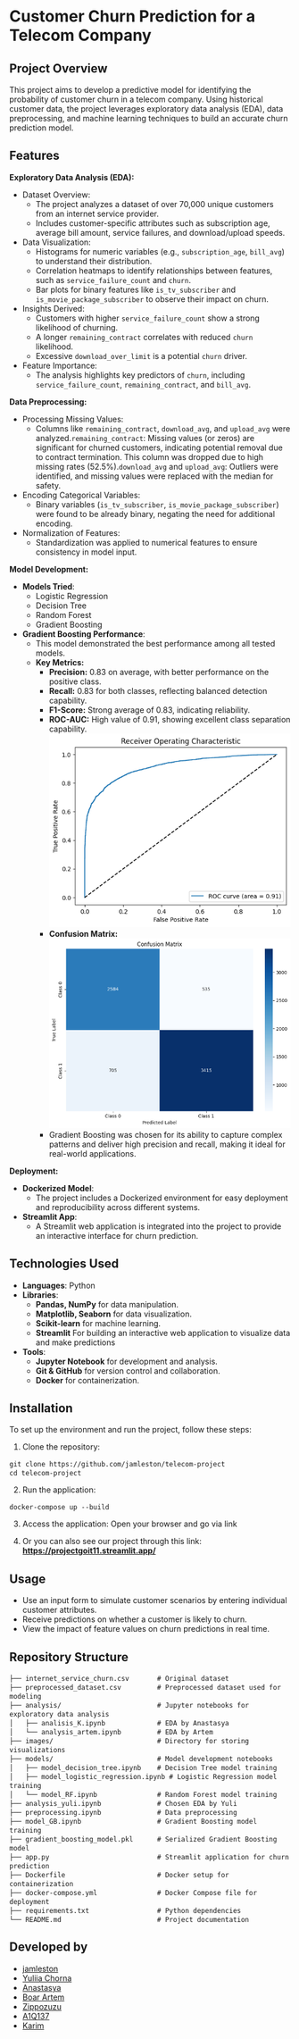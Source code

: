 # Customer Churn Prediction for a Telecom Company

## Project Overview

This project aims to develop a predictive model for identifying the probability of customer churn in a telecom company. Using historical customer data, the project leverages exploratory data analysis (EDA), data preprocessing, and machine learning techniques to build an accurate churn prediction model.

## Features

**Exploratory Data Analysis (EDA):**
- Dataset Overview:
    - The project analyzes a dataset of over 70,000 unique customers from an internet service provider.
    - Includes customer-specific attributes such as subscription age, average bill amount, service failures, and download/upload speeds.
- Data Visualization:
    - Histograms for numeric variables (e.g., `subscription_age`, `bill_avg`) to understand their distribution.
    - Correlation heatmaps to identify relationships between features, such as `service_failure_count` and `churn`.
    - Bar plots for binary features like `is_tv_subscriber` and `is_movie_package_subscriber` to observe their impact on churn.
- Insights Derived:
    - Customers with higher `service_failure_count` show a strong likelihood of churning.
    - A longer `remaining_contract` correlates with reduced `churn` likelihood.
    - Excessive `download_over_limit` is a potential `churn` driver.
- Feature Importance:
    - The analysis highlights key predictors of `churn`, including `service_failure_count`, `remaining_contract`, and `bill_avg`.

**Data Preprocessing:**
- Processing Missing Values:
    - Columns like `remaining_contract`, `download_avg`, and `upload_avg` were analyzed.`remaining_contract`: Missing values (or zeros) are significant for churned customers, indicating potential removal due to contract termination. This column was dropped due to high missing rates (52.5%).`download_avg` and `upload_avg`: Outliers were identified, and missing values were replaced with the median for safety.
- Encoding Categorical Variables:
    - Binary variables (`is_tv_subscriber`, `is_movie_package_subscriber`) were found to be already binary, negating the need for additional encoding.
- Normalization of Features:
    - Standardization was applied to numerical features to ensure consistency in model input.

**Model Development:**
- **Models Tried**:
    - Logistic Regression
    - Decision Tree
    - Random Forest
    - Gradient Boosting
- **Gradient Boosting Performance**:
    - This model demonstrated the best performance among all tested models.
  - **Key Metrics:**
    - **Precision:** 0.83 on average, with better performance on the positive class.
    - **Recall:** 0.83 for both classes, reflecting balanced detection capability.
    - **F1-Score:** Strong average of 0.83, indicating reliability.
    - **ROC-AUC:** High value of 0.91, showing excellent class separation capability.
      ![ROC curve](images/roc.png)
    - **Confusion Matrix:**
      ![Confusion Matrix](images/matrix.png)
    - Gradient Boosting was chosen for its ability to capture complex patterns and deliver high precision and recall, making it ideal for real-world applications.

**Deployment:**
- **Dockerized Model**:
    - The project includes a Dockerized environment for easy deployment and reproducibility across different systems.
- **Streamlit App**:
    - A Streamlit web application is integrated into the project to provide an interactive interface for churn prediction.


## Technologies Used

- **Languages**: Python
- **Libraries**:
    - **Pandas, NumPy** for data manipulation.
    - **Matplotlib, Seaborn** for data visualization.
    - **Scikit-learn** for machine learning.
    - **Streamlit** For building an interactive web application to visualize data and make predictions
- **Tools**:
    - **Jupyter Notebook** for development and analysis.
    - **Git & GitHub** for version control and collaboration.
    - **Docker** for containerization.

## Installation

To set up the environment and run the project, follow these steps:

1. Clone the repository:
```
git clone https://github.com/jamleston/telecom-project
cd telecom-project
```
2. Run the application:
```
docker-compose up --build
```
3. Access the application:
Open your browser and go via link

4. Or you can also see our project through this link:
**https://projectgoit11.streamlit.app/**

## Usage

- Use an input form to simulate customer scenarios by entering individual customer attributes.
- Receive predictions on whether a customer is likely to churn.
- View the impact of feature values on churn predictions in real time.

## Repository Structure

```
├── internet_service_churn.csv       # Original dataset
├── preprocessed_dataset.csv         # Preprocessed dataset used for modeling
├── analysis/                        # Jupyter notebooks for exploratory data analysis
│   ├── analisis_K.ipynb             # EDA by Anastasya
│   └── analysis_artem.ipynb         # EDA by Artem
├── images/                          # Directory for storing visualizations
├── models/                          # Model development notebooks
│   ├── model_decision_tree.ipynb    # Decision Tree model training
│   ├── model_logistic_regression.ipynb # Logistic Regression model training
│   └── model_RF.ipynb               # Random Forest model training
├── analysis_yuli.ipynb              # Chosen EDA by Yuli
├── preprocessing.ipynb              # Data preprocessing
├── model_GB.ipynb                   # Gradient Boosting model training
├── gradient_boosting_model.pkl      # Serialized Gradient Boosting model
├── app.py                           # Streamlit application for churn prediction
├── Dockerfile                       # Docker setup for containerization
├── docker-compose.yml               # Docker Compose file for deployment
├── requirements.txt                 # Python dependencies
└── README.md                        # Project documentation
```

## Developed by
- [jamleston](https://github.com/jamleston)
- [Yuliia Chorna](https://github.com/YuliiaChorna1)
- [Anastasya](https://github.com/Anastasya2701)
- [Boar Artem](https://github.com/BoarArtem)
- [Zippozuzu](https://github.com/Zippozuzu)
- [A1Q137](https://github.com/A1Q137)
- [Karim](Karim)






